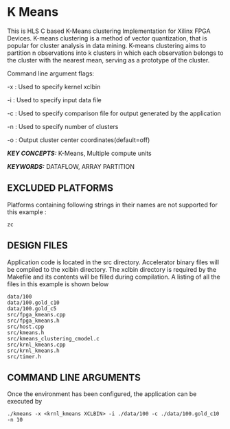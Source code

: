 K Means
======================

This is HLS C based K-Means clustering Implementation for Xilinx FPGA Devices. K-means clustering is a method of vector quantization, that is popular for cluster analysis in data mining. K-means clustering aims to partition n observations into k clusters in which each observation belongs to the cluster with the nearest mean, serving as a prototype of the cluster.

Command line argument flags:

-x  :    Used to specify kernel xclbin

-i  :    Used to specify input data file

-c  :    Used to specify comparison file for output generated by the application

-n  :    Used to specify number of clusters

-o  :    Output cluster center coordinates(default=off)



***KEY CONCEPTS:*** K-Means, Multiple compute units

***KEYWORDS:*** DATAFLOW, ARRAY PARTITION

## EXCLUDED PLATFORMS
Platforms containing following strings in their names are not supported for this example :
```
zc
```

##  DESIGN FILES
Application code is located in the src directory. Accelerator binary files will be compiled to the xclbin directory. The xclbin directory is required by the Makefile and its contents will be filled during compilation. A listing of all the files in this example is shown below

```
data/100
data/100.gold_c10
data/100.gold_c5
src/fpga_kmeans.cpp
src/fpga_kmeans.h
src/host.cpp
src/kmeans.h
src/kmeans_clustering_cmodel.c
src/krnl_kmeans.cpp
src/krnl_kmeans.h
src/timer.h
```

##  COMMAND LINE ARGUMENTS
Once the environment has been configured, the application can be executed by
```
./kmeans -x <krnl_kmeans XCLBIN> -i ./data/100 -c ./data/100.gold_c10 -n 10
```

